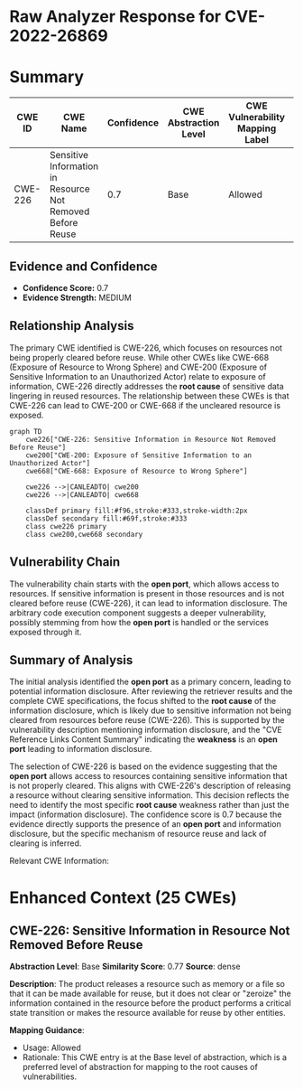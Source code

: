 # Raw Analyzer Response for CVE-2022-26869

# Summary
| CWE ID | CWE Name | Confidence | CWE Abstraction Level | CWE Vulnerability Mapping Label | CWE-Vulnerability Mapping Notes |
|---|---|---|---|---|---|
| CWE-226 | Sensitive Information in Resource Not Removed Before Reuse | 0.7 | Base | Allowed | Primary CWE |

## Evidence and Confidence

*   **Confidence Score:** 0.7
*   **Evidence Strength:** MEDIUM

## Relationship Analysis
The primary CWE identified is CWE-226, which focuses on resources not being properly cleared before reuse. While other CWEs like CWE-668 (Exposure of Resource to Wrong Sphere) and CWE-200 (Exposure of Sensitive Information to an Unauthorized Actor) relate to exposure of information, CWE-226 directly addresses the **root cause** of sensitive data lingering in reused resources. The relationship between these CWEs is that CWE-226 can lead to CWE-200 or CWE-668 if the uncleared resource is exposed.

```mermaid
graph TD
    cwe226["CWE-226: Sensitive Information in Resource Not Removed Before Reuse"]
    cwe200["CWE-200: Exposure of Sensitive Information to an Unauthorized Actor"]
    cwe668["CWE-668: Exposure of Resource to Wrong Sphere"]
    
    cwe226 -->|CANLEADTO| cwe200
    cwe226 -->|CANLEADTO| cwe668
    
    classDef primary fill:#f96,stroke:#333,stroke-width:2px
    classDef secondary fill:#69f,stroke:#333
    class cwe226 primary
    class cwe200,cwe668 secondary
```

## Vulnerability Chain
The vulnerability chain starts with the **open port**, which allows access to resources. If sensitive information is present in those resources and is not cleared before reuse (CWE-226), it can lead to information disclosure. The arbitrary code execution component suggests a deeper vulnerability, possibly stemming from how the **open port** is handled or the services exposed through it.

## Summary of Analysis
The initial analysis identified the **open port** as a primary concern, leading to potential information disclosure. After reviewing the retriever results and the complete CWE specifications, the focus shifted to the **root cause** of the information disclosure, which is likely due to sensitive information not being cleared from resources before reuse (CWE-226). This is supported by the vulnerability description mentioning information disclosure, and the "CVE Reference Links Content Summary" indicating the **weakness** is an **open port** leading to information disclosure.

The selection of CWE-226 is based on the evidence suggesting that the **open port** allows access to resources containing sensitive information that is not properly cleared. This aligns with CWE-226's description of releasing a resource without clearing sensitive information. This decision reflects the need to identify the most specific **root cause** weakness rather than just the impact (information disclosure). The confidence score is 0.7 because the evidence directly supports the presence of an **open port** and information disclosure, but the specific mechanism of resource reuse and lack of clearing is inferred.

Relevant CWE Information:

# Enhanced Context (25 CWEs)

## CWE-226: Sensitive Information in Resource Not Removed Before Reuse
**Abstraction Level**: Base
**Similarity Score**: 0.77
**Source**: dense

**Description**:
The product releases a resource such as memory or a file so that it can be made available for reuse, but it does not clear or "zeroize" the information contained in the resource before the product performs a critical state transition or makes the resource available for reuse by other entities.

**Mapping Guidance**:
- Usage: Allowed
- Rationale: This CWE entry is at the Base level of abstraction, which is a preferred level of abstraction for mapping to the root causes of vulnerabilities.